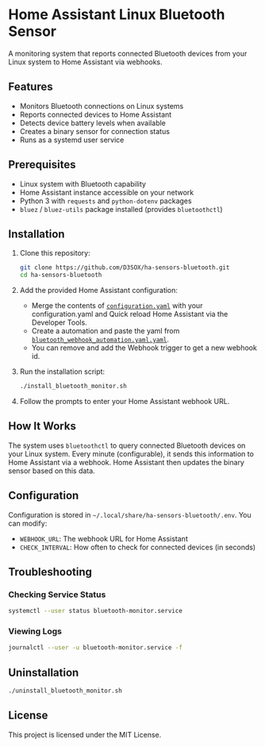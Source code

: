 # Home Assistant Linux Bluetooth Sensor

A monitoring system that reports connected Bluetooth devices from your Linux system to Home Assistant via webhooks.

## Features

- Monitors Bluetooth connections on Linux systems
- Reports connected devices to Home Assistant
- Detects device battery levels when available
- Creates a binary sensor for connection status
- Runs as a systemd user service

## Prerequisites

- Linux system with Bluetooth capability
- Home Assistant instance accessible on your network
- Python 3 with `requests` and `python-dotenv` packages
- `bluez` / `bluez-utils` package installed (provides `bluetoothctl`)

## Installation

1. Clone this repository:
   ```bash
   git clone https://github.com/D3SOX/ha-sensors-bluetooth.git
   cd ha-sensors-bluetooth
   ```

2. Add the provided Home Assistant configuration:
   - Merge the contents of [`configuration.yaml`](./configuration.yaml) with your configuration.yaml and Quick reload Home Assistant via the Developer Tools.
   - Create a automation and paste the yaml from [`bluetooth_webhook_automation.yaml.yaml`](./bluetooth_webhook_automation.yaml.yaml). 
   - You can remove and add the Webhook trigger to get a new webhook id.

3. Run the installation script:
   ```bash
   ./install_bluetooth_monitor.sh
   ```

4. Follow the prompts to enter your Home Assistant webhook URL.

## How It Works

The system uses `bluetoothctl` to query connected Bluetooth devices on your Linux system. Every minute (configurable), it sends this information to Home Assistant via a webhook. Home Assistant then updates the binary sensor based on this data.

## Configuration

Configuration is stored in `~/.local/share/ha-sensors-bluetooth/.env`. You can modify:

- `WEBHOOK_URL`: The webhook URL for Home Assistant
- `CHECK_INTERVAL`: How often to check for connected devices (in seconds)

## Troubleshooting

### Checking Service Status
```bash
systemctl --user status bluetooth-monitor.service
```

### Viewing Logs
```bash
journalctl --user -u bluetooth-monitor.service -f
```

## Uninstallation

```bash
./uninstall_bluetooth_monitor.sh
```

## License

This project is licensed under the MIT License.
